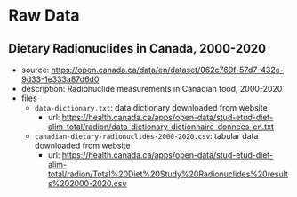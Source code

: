# Raw Data

## Dietary Radionuclides in Canada, 2000-2020

- source: https://open.canada.ca/data/en/dataset/062c769f-57d7-432e-9d33-1e333a87d6d0
- description: Radionuclide measurements in Canadian food, 2000-2020
- files
  - `data-dictionary.txt`: data dictionary downloaded from website
    - url: https://health.canada.ca/apps/open-data/stud-etud-diet-alim-total/radion/data-dictionary-dictionnaire-donnees-en.txt
  - `canadian-dietary-radionuclides-2000-2020.csv`: tabular data downloaded from website
    - url: https://health.canada.ca/apps/open-data/stud-etud-diet-alim-total/radion/Total%20Diet%20Study%20Radionuclides%20results%202000-2020.csv
